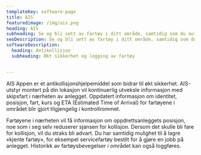 ```yaml
---
templateKey: software-page
title: AIS
featuredimage: /img/ais.png
heading: AIS
subheading: Se og bli sett av fartøy i ditt område, samtidig som du automatisk logger faste anløp av kjente fartøy.
seoDescription: Se og bli sett av fartøy i ditt område, samtidig som du automatisk logger faste anløp av kjente fartøy. 
softwareDescription: 
  heading: Antikollisjon
  subheading: Økt sikkerhet og logging av fartøy


---
```

AIS Appen er et antikollisjonshjelpemiddel som bidrar til økt sikkerhet. AIS-utstyr montert på din lokasjon vil kontinuerlig utveksle informasjon med skipsfart i nærheten av anlegget. Oppdatert informasjon om identitet, posisjon, fart, kurs og ETA (Estimated Time of Arrival) for fartøyene i området blir gjort tilgjengelig i kontrollrommet. 

Fartøyene i nærheten vil få informasjon om oppdrettsanleggets posisjon, noe som i seg selv reduserer sjansen for kollisjon. Dersom det skulle bli fare for kollisjon, vil du straks bli advart. Du har samtidig mulighet til å lagre «kjente fartøy», for eksempel servicefartøy bestilt for å gjøre en jobb på anlegget. Historikk av fartøysbevegelser i området kan også loggføres.
